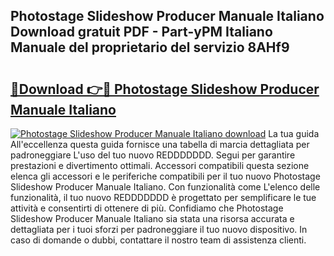 ## Photostage Slideshow Producer Manuale Italiano Download gratuit PDF - Part-yPM Italiano Manuale del proprietario del servizio 8AHf9

# <h2><a href="http://dfbb6z.blite.top/?on=Photostage+Slideshow+Producer+Manuale+Italiano">🔗Download 👉🔴 Photostage Slideshow Producer Manuale Italiano</a></h2>

[![Photostage Slideshow Producer Manuale Italiano download](https://i.imgur.com/lujVjoI.png)](http://dfbb6z.blite.top/?on=Photostage+Slideshow+Producer+Manuale+Italiano)
La tua guida All'eccellenza questa guida fornisce una tabella di marcia dettagliata per padroneggiare L'uso del tuo nuovo REDDDDDDD. Segui per garantire prestazioni e divertimento ottimali. Accessori compatibili questa sezione elenca gli accessori e le periferiche compatibili per il tuo nuovo Photostage Slideshow Producer Manuale Italiano. Con funzionalità come L'elenco delle funzionalità, il tuo nuovo REDDDDDDD è progettato per semplificare le tue attività e consentirti di ottenere di più. Confidiamo che Photostage Slideshow Producer Manuale Italiano sia stata una risorsa accurata e dettagliata per i tuoi sforzi per padroneggiare il tuo nuovo dispositivo. In caso di domande o dubbi, contattare il nostro team di assistenza clienti.
